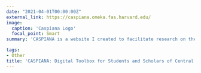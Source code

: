 ```yaml
---
date: "2021-04-01T00:00:00Z"
external_link: https://caspiana.omeka.fas.harvard.edu/
image:
  caption: 'Caspiana Logo'
  focal_point: Smart
summary: 'CASPIANA is a website I created to facilitate research on the fascinating regions spreading east and west of the Caspian Sea. It is hosted by Harvard University’s Davis Center Program on Central Asia. In Caspiana you can find links to selected media sources, government portals, legislation databases, statistics, and academic resources to study eight countries: Armenia, Azerbaijan, Georgia, Kazakhstan, Kyrgyzstan, Tajikistan, Turkmenistan and Uzbekistan.'

tags:
- Other
title: 'CASPIANA: Digital Toolbox for Students and Scholars of Central Asia and South Caucasus'
---
```

